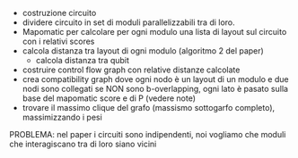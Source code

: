 - costruzione circuito
- dividere circuito in set di moduli parallelizzabili tra di loro.
- Mapomatic per calcolare per ogni modulo una lista di layout sul circuito con i relativi scores
- calcola distanza tra layout di ogni modulo (algoritmo 2 del paper)
    - calcola distanza tra qubit
- costruire control flow graph con relative distanze calcolate
- crea compatibility graph dove ogni nodo è un layout di un modulo e due nodi sono collegati se NON sono b-overlapping, ogni lato è pasato sulla base del mapomatic score e di P (vedere note)
- trovare il massimo clique del grafo (massismo sottogarfo completo), massimizzando i pesi

PROBLEMA: nel paper i circuiti sono indipendenti, noi vogliamo che moduli che interagiscano tra di loro siano vicini